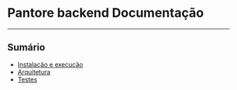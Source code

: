 # Pantore backend Documentação

---

## Sumário

- [Instalação e execução](installing-and-running.md)
- [Arquitetura](architecture.md)
- [Testes](tests.md)
